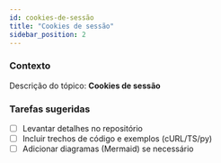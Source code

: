 ```yaml
---
id: cookies-de-sessão
title: "Cookies de sessão"
sidebar_position: 2
---
```


<!-- Conteúdo inicial (stub). Preencha com detalhes do projeto. -->

### Contexto
Descrição do tópico: **Cookies de sessão**

### Tarefas sugeridas
- [ ] Levantar detalhes no repositório
- [ ] Incluir trechos de código e exemplos (cURL/TS/py)
- [ ] Adicionar diagramas (Mermaid) se necessário